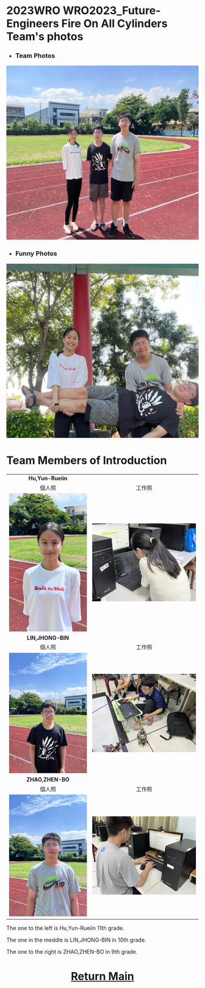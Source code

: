 2023WRO WRO2023_Future-Engineers Fire On All Cylinders  
Team's photos  
====
- ### Team Photos  
<div align="center"><img src="team_photo.jpg" width = "562" height = "456" alt="圖體照"  />  </div>  

- ### Funny Photos  
<div align="center"><img src="funny_photo.jpg" width = "562" height = "456" alt="趣味照" /> </div>  

# Team Members of Introduction  
|        |        | 
| :----: | :----: |  
| __Hu,Yun-Rueiin__  |
|  個人照 | 工作照 |
| <img src="Hu.jpg" alt="Image"> | <img src="hu_work.jpg" alt="Image"> |
| __LIN,JHONG-BIN__  |
| 個人照  |  工作照   |    
| <img src="lin.jpg" alt="Image"> | <img src="IMG_8198.JPG" alt="Image"> |
| __ZHAO,ZHEN-BO__  |
|  個人照  |  工作照   |   
| <img src="Bo.jpg" alt="Image"> | <img src="IMG_8202.JPG" alt="Image"> |   


The one to the left is Hu,Yun-Rueiin 11th grade.  

The one in the meddle is LIN,JHONG-BIN in 10th grade.  

The one to the right is ZHAO,ZHEN-BO in 9th grade.  

# <div align="center">[Return Main](../)</div>  

